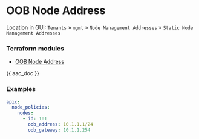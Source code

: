 # OOB Node Address

Location in GUI:
`Tenants` » `mgmt` » `Node Management Addresses` » `Static Node Management Addresses`

### Terraform modules

* [OOB Node Address](https://registry.terraform.io/modules/netascode/oob-node-address/aci/latest)

{{ aac_doc }}
### Examples

```yaml
apic:
  node_policies:
    nodes:
      - id: 101
        oob_address: 10.1.1.1/24
        oob_gateway: 10.1.1.254
```

